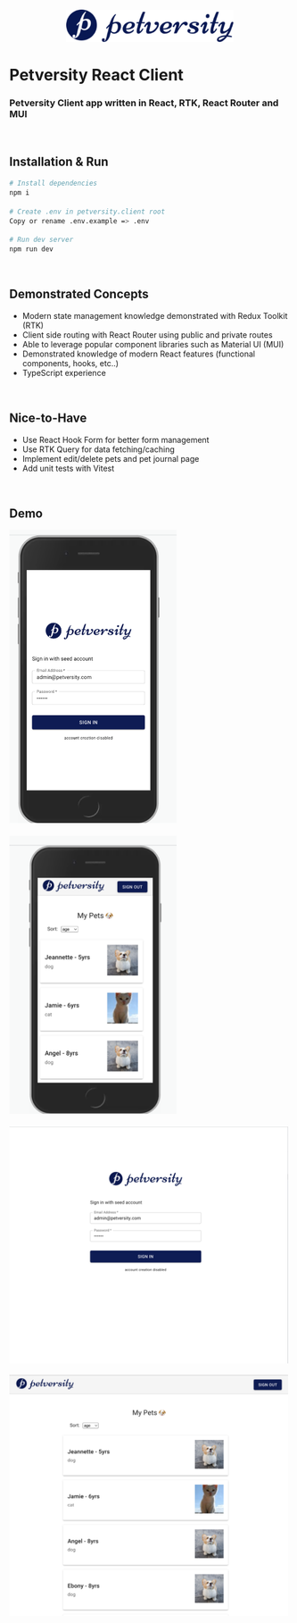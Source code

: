 <p align="center" style="margin: 20px 0">
  <img src="src/assets/petversity.png" width="300"/>
</p>

# Petversity React Client 
### Petversity Client app written in React, RTK, React Router and MUI

<br>

## Installation & Run

```bash
# Install dependencies
npm i

# Create .env in petversity.client root
Copy or rename .env.example => .env

# Run dev server
npm run dev
```

<br>

## Demonstrated Concepts
- Modern state management knowledge demonstrated with Redux Toolkit (RTK) 
- Client side routing with React Router using public and private routes
- Able to leverage popular component libraries such as Material UI (MUI)
- Demonstrated knowledge of modern React features (functional components, hooks, etc..)
- TypeScript experience

<br>

## Nice-to-Have
- Use React Hook Form for better form management
- Use RTK Query for data fetching/caching
- Implement edit/delete pets and pet journal page
- Add unit tests with Vitest

<br>

## Demo

<img src="demo/auth-mobile.png" style="max-width: 300px; margin: 0 20px 20px 0"/>
<img src="demo/pets-mobile.png" style="max-width: 300px; margin-bottom: 20px"/>
<img src="demo/auth-desktop.png" style="max-width: 500px; display: block; margin-bottom: 20px"/>
<img src="demo/pets-desktop.png" style="max-width: 500px; display: block; margin-bottom: 20px"/>

